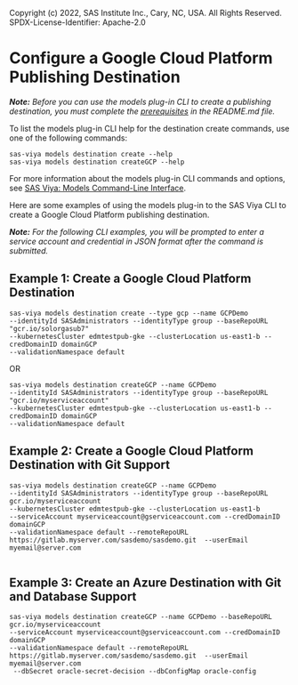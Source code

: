 Copyright (c) 2022, SAS Institute Inc., Cary, NC, USA.  All Rights Reserved.
SPDX-License-Identifier: Apache-2.0

# Configure a Google Cloud Platform Publishing Destination

_**Note:** Before you can use the models plug-in CLI to create a publishing destination, you must complete the [prerequisites](./README.md#prerequisites) in the README.md file._

To list the models plug-in CLI help for the destination create commands, use one of the following commands:

```commandline
sas-viya models destination create --help
sas-viya models destination createGCP --help
```

For more information about the models plug-in CLI commands and options, see [SAS Viya: Models Command-Line Interface](https://documentation.sas.com/?cdcId=mdlmgrcdc&cdcVersion=default&docsetId=mdlmgrcli&docsetTarget=titlepage.htm).

Here are some examples of using the models plug-in to the SAS Viya CLI to create a Google Cloud Platform publishing destination.

_**Note:** For the following CLI examples, you will be prompted to enter a service account and credential in JSON format after the command is submitted._

## Example 1: Create a Google Cloud Platform Destination

```commandline
sas-viya models destination create --type gcp --name GCPDemo 
--identityId SASAdministrators --identityType group --baseRepoURL "gcr.io/solorgasub7" 
--kubernetesCluster edmtestpub-gke --clusterLocation us-east1-b --credDomainID domainGCP 
--validationNamespace default
```

OR

```commandline
sas-viya models destination createGCP --name GCPDemo 
--identityId SASAdministrators --identityType group --baseRepoURL "gcr.io/myserviceaccount" 
--kubernetesCluster edmtestpub-gke --clusterLocation us-east1-b --credDomainID domainGCP 
--validationNamespace default
```

## Example 2: Create a Google Cloud Platform Destination with Git Support

```commandline
sas-viya models destination createGCP --name GCPDemo 
--identityId SASAdministrators --identityType group --baseRepoURL gcr.io/myserviceaccount 
--kubernetesCluster edmtestpub-gke --clusterLocation us-east1-b 
--serviceAccount myserviceaccount@gserviceaccount.com --credDomainID domainGCP 
--validationNamespace default --remoteRepoURL https://gitlab.myserver.com/sasdemo/sasdemo.git  --userEmail myemail@server.com
 
```

## Example 3: Create an Azure Destination with Git and Database Support

```commandline
sas-viya models destination createGCP --name GCPDemo --baseRepoURL gcr.io/myserviceaccount 
--serviceAccount myserviceaccount@gserviceaccount.com --credDomainID domainGCP 
--validationNamespace default --remoteRepoURL https://gitlab.myserver.com/sasdemo/sasdemo.git  --userEmail myemail@server.com
 --dbSecret oracle-secret-decision --dbConfigMap oracle-config

```